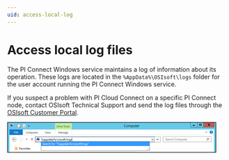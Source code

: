 ```yaml
---
uid: access-local-log
---
```


# Access local log files

The PI Connect Windows service maintains a log of information about its operation. These logs are located in the `%AppData%\OSIsoft\logs` folder for the user account running the PI Connect Windows service.

If you suspect a problem with PI Cloud Connect on a specific PI Connect node, contact OSIsoft Technical Support and send the log files through the [OSIsoft Customer Portal](https://my.osisoft.com/).

![accessing local log files](./images/screenshot_accessinglocallogfiles.png)

